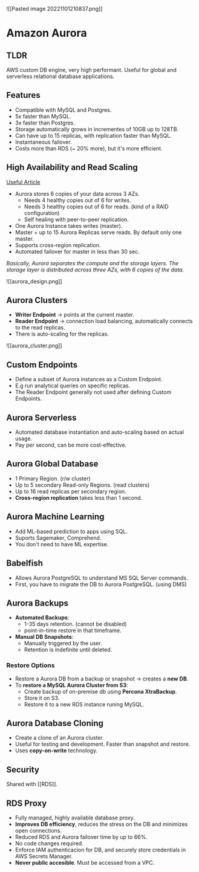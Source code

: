 ![[Pasted image 20221101210837.png]]
# Amazon Aurora

## TLDR
AWS custom DB engine, very high performant. Useful for global and serverless relational database applications.

## Features

- Compatible with MySQL and Postgres.
- 5x faster than MySQL.
- 3x faster than Postgres.
- Storage automatically grows in incrementes of 10GB up to 128TB.
- Can have up to 15 replicas, with replication faster than MySQL.
- Instantaneous failover.
- Costs more than RDS (~ 20% more), but it's more efficient.

## High Availability and Read Scaling

[Useful Article](https://aws.amazon.com/blogs/database/understand-amazon-aurora-high-availability-and-disaster-recovery-from-an-oracle-perspective/)

- Aurora stores 6 copies of your data across 3 AZs.
  - Needs 4 healthy copies out of 6 for writes.
  - Needs 3 healthy copies out of 6 for reads. (kind of a RAID configuration)
  - Self healing with peer-to-peer replication.
- One Aurora Instance takes writes (master).
- Master + up to 15 Aurora Replicas serve reads. By default only one master.
- Supports cross-region replication.
- Automated failover for master in less than 30 sec.

*Basically, Aurora separates the compute and the storage layers.
The storage layer is distributed across three AZs, with 6 copies of the data.*

![[aurora_design.png]]

## Aurora Clusters

- **Writer Endpoint** -> points at the current master.
- **Reader Endpoint** -> connection load balancing, automatically connects to the read replicas.
- There is auto-scaling for the replicas.

![[aurora_cluster.png]]

## Custom Endpoints

- Define a subset of Aurora instances as a Custom Endpoint.
- E.g run analytical queries on specific replicas.
- The Reader Endpoint generally not used after defining Custom Endpoints.

## Aurora Serverless

- Automated database instantiation and auto-scaling based on actual usage.
- Pay per second, can be more cost-effective.

## Aurora Global Database

- 1 Primary Region. (r/w cluster)
- Up to 5 secondary Read-only Regions. (read clusters)
- Up to 16 read replicas per secondary region.
- **Cross-region replication** takes less than 1 second.

## Aurora Machine Learning

- Add ML-based prediction to apps using SQL.
- Suports Sagemaker, Comprehend.
- You don't need to have ML expertise.

## Babelfish

- Allows Aurora PostgreSQL to understand MS SQL Server commands.
- First, you have to migrate the DB to Aurora PostgreSQL. (using DMS)


## Aurora Backups

- **Automated Backups**:
  - 1-35 days retention. (cannot be disabled)
  - point-in-time restore in that timeframe.
- **Manual DB Snapshots**:
  - Manually triggered by the user.
  - Retention is indefinite until deleted.

### Restore Options

- Restore a Aurora DB from a backup or snapshot -> creates a **new DB**.
- To **restore a MySQL Aurora Cluster from S3**:
  - Create backup of on-premise db using **Percona XtraBackup**.
  - Store it on S3.
  - Restore it to a new RDS instance runing MySQL.

## Aurora Database Cloning

- Create a clone of an Aurora cluster.
- Useful for testing and development. Faster than snapshot and restore.
- Uses **copy-on-write** technology.

## Security

Shared with [[RDS]].

## RDS Proxy

- Fully managed, highly available database proxy.
- **Improves DB efficiency**, reduces the stress on the DB and minimizes open connections.
- Reduced RDS and Aurora failover time by up to 66%.
- No code changes required.
- Enforce IAM authenticacion for DB, and securely store credentials in AWS Secrets Manager.
- **Never public accesible**. Must be accessed from a VPC.
